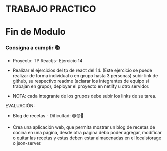 # TRABAJO PRACTICO 

# Fin de Modulo

### Consigna a cumplir 📚

- Proyecto: TP Reactjs- Ejercicio 14

- Realizar el ejercicios del tp de react del 14. (Este ejercicio se puede realizar de forma individual o en grupo hasta 3 personas) subir link de github,  su respectivo readme (aclarar los integrantes de equipo si trabajan en grupo), deployar el proyecto en netlify u otro servidor.
- NOTA: cada integrante de los grupos debe subir los links de su tarea. 

EVALUACIÓN:

- Blog de recetas - Dificultad:  🟢🟡🔴

- Crea una aplicación web, que permita mostrar un blog de recetas de cocina en una página, desde otra pagina debo poder agregar, modificar o quitar las recetas y estas deben estar almacenadas en el localstorage o json-server.



